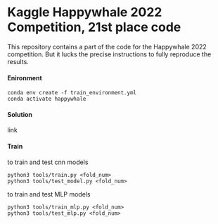 # Kaggle Happywhale 2022 Competition, 21st place code

This repository contains a part of the code for the Happywhale 2022 competition. But it lucks the precise instructions to fully reproduce the results.

#### Enironment
```
conda env create -f train_environment.yml
conda activate happywhale
```

#### Solution
link

#### Train
to train and test cnn models
```
python3 tools/train.py <fold_num>
python3 tools/test_model.py <fold_num>
```

to train and test MLP models
```
python3 tools/train_mlp.py <fold_num>
python3 tools/test_mlp.py <fold_num>
```